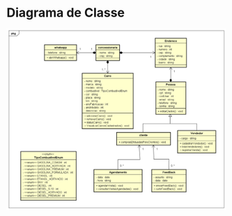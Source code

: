 # Diagrama de Classe
![Diagrama de Classe Projeto](https://raw.githubusercontent.com/hiag0liveira/Up-Car/main/images/Diagrama/ClassDiagram.png "Diagram")
